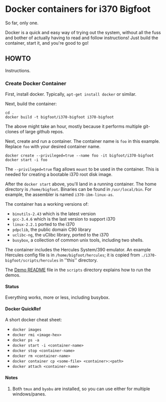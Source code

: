 # Docker containers for i370 Bigfoot
So far, only one.

Docker is a quick and easy way of trying out the system, without all the
fuss and bother of actually having to read and follow instructions! Just
build the container, start it, and you're good to go!

## HOWTO
Instructions.

### Create Docker Container
First, install docker. Typically, `apt-get install docker` or similar.

Next, build the container:
```
cd .
docker build -t bigfoot/i370-bigfoot i370-bigfoot
```
The above might take an hour, mostly because it performs multiple
git-clones of large github repos.

Next, create and run a container. The container name is `foo` in this
example.  Replace `foo` with your desired container name.
```
docker create --privileged=true --name foo -it bigfoot/i370-bigfoot
docker start -i foo
```
The `--privileged=true` flag allows `mount` to be used in the container.
This is needed for creating a bootable i370 root disk image.

After the `docker start` above, you'll land in a running container.
The home directory is `/home/bigfoot`. Binaries can be found in
`/usr/local/bin`. For example, the assembler is named
`i370-ibm-linux-as`.

The container has a working versions of:
* `binutils-2.43` which is the latest version
* `gcc-3.4.6` which is the last version to support i370
* `linux-2.2.1` ported to the i370
* `pdpclib`, the public domain C90 library
* `uclibc-ng`, the uClibc library, ported to the i370
* `busybox`, a collection of common unix tools, including two shells.

The container includes the Hercules System/390 emulator. An example
Hercules config file is in `/home/bigfoot/hercules`; it is copied
from `./i370-bigfoot/scripts/hercules` in ''this'' directory.

The [Demo README](./i370-bigfoot/scripts/README.md) file in the
`scripts` directory explains how to run the demos.

#### Status
Everything works, more or less, including busybox.

#### Docker QuickRef
A short docker cheat sheet:
* `docker images`
* `docker rmi <image-hex>`
* `docker ps -a`
* `docker start -i <container-name>`
* `docker stop <container-name>`
* `docker rm <container-name>`
* `docker container cp <some-file> <container>:<path>`
* `docker attach <container-name>`

#### Notes
1. Both `tmux` and `byobu` are installed, so you can use either for
   multiple windows/panes.
